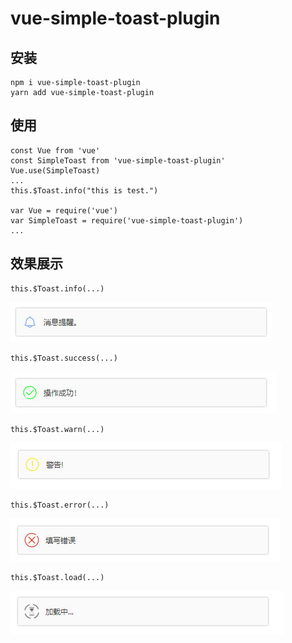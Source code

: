 # vue-simple-toast-plugin

安装
---
```
npm i vue-simple-toast-plugin
yarn add vue-simple-toast-plugin
```

使用
---
```
const Vue from 'vue'
const SimpleToast from 'vue-simple-toast-plugin'
Vue.use(SimpleToast)
...
this.$Toast.info("this is test.")

var Vue = require('vue')
var SimpleToast = require('vue-simple-toast-plugin')
...
```

效果展示
---
```
this.$Toast.info(...)
```
![](./resources/info.jpg '消息')
```
this.$Toast.success(...)
```
![](./resources/success.jpg '成功')
```
this.$Toast.warn(...)
```
![](./resources/warn.jpg '警告')
```
this.$Toast.error(...)
```
![](./resources/error.jpg '错误')
```
this.$Toast.load(...)
```
![](./resources/load.jpg '加载')
